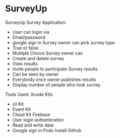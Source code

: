 # SurveyUp

SurveyUp Survey Application:
- User can login via 
- Email/password
- google sign in
Survey owner can pick survey type
- True or false
- Multiple Choice 
Survey owner can 
- Create and delete survey
- View results 
- Invite people to participate 
Survey results
- Can be seen by owner
- Everybody once owner publishes results 
- Display number of people who took survey


Tools Used:
Xcode
Kits
- UI Kit
- Event Kit
- Cloud Kit
Firebase
- User login authentication
- Read and write data
- Google sign in
Pods Install
Github

